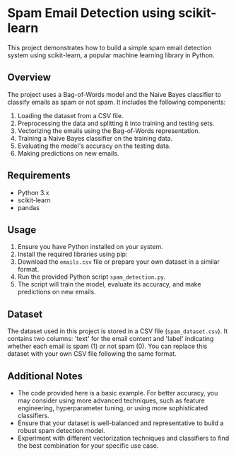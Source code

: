 # Spam Email Detection using scikit-learn

This project demonstrates how to build a simple spam email detection system using scikit-learn, a popular machine learning library in Python.

## Overview

The project uses a Bag-of-Words model and the Naive Bayes classifier to classify emails as spam or not spam. It includes the following components:

1. Loading the dataset from a CSV file.
2. Preprocessing the data and splitting it into training and testing sets.
3. Vectorizing the emails using the Bag-of-Words representation.
4. Training a Naive Bayes classifier on the training data.
5. Evaluating the model's accuracy on the testing data.
6. Making predictions on new emails.

## Requirements

- Python 3.x
- scikit-learn
- pandas

## Usage

1. Ensure you have Python installed on your system.
2. Install the required libraries using pip:
3. Download the `emails.csv` file or prepare your own dataset in a similar format.
4. Run the provided Python script `spam_detection.py`.
5. The script will train the model, evaluate its accuracy, and make predictions on new emails.

## Dataset

The dataset used in this project is stored in a CSV file (`spam_dataset.csv`). It contains two columns: 'text' for the email content and 'label' indicating whether each email is spam (1) or not spam (0). You can replace this dataset with your own CSV file following the same format.

## Additional Notes

- The code provided here is a basic example. For better accuracy, you may consider using more advanced techniques, such as feature engineering, hyperparameter tuning, or using more sophisticated classifiers.
- Ensure that your dataset is well-balanced and representative to build a robust spam detection model.
- Experiment with different vectorization techniques and classifiers to find the best combination for your specific use case.

